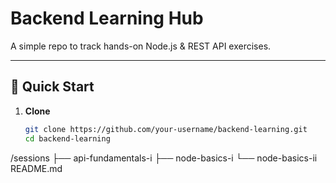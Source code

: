 # Backend Learning Hub

A simple repo to track hands-on Node.js & REST API exercises.

---

## 🚀 Quick Start

1. **Clone**  
   ```bash
   git clone https://github.com/your-username/backend-learning.git
   cd backend-learning

/sessions
  ├── api-fundamentals-i
  ├── node-basics-i
  └── node-basics-ii
README.md

